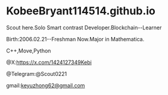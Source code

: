# KobeeBryant114514.github.io
Scout here.Solo Smart contrast Developer.Blockchain--Learner

Birth:2006.02.21--Freshman Now.Major in Mathematica.

C++,Move,Python


@X:https://x.com/1424127349Kebi

@Telegram:@Scout0221

gmail:keyuzhong62@gmail.com

